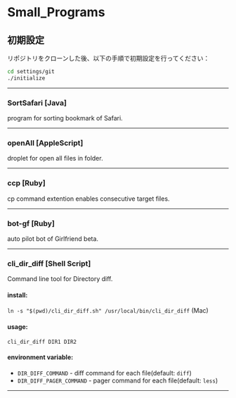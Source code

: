 Small_Programs
==============

## 初期設定
リポジトリをクローンした後、以下の手順で初期設定を行ってください：

```bash
cd settings/git
./initialize
```
***
### SortSafari [Java]
 program for sorting bookmark of Safari.
***

### openAll [AppleScript]
 droplet for open all files in folder.
***

### ccp [Ruby]
 cp command extention enables consecutive target files.
***

### bot-gf [Ruby]
 auto pilot bot of Girlfriend beta.
***

### cli_dir_diff [Shell Script]
 Command line tool for Directory diff.

 #### install:
 `ln -s "$(pwd)/cli_dir_diff.sh" /usr/local/bin/cli_dir_diff` (Mac)

 #### usage:
 `cli_dir_diff DIR1 DIR2`

 #### environment variable:
  - `DIR_DIFF_COMMAND`  - diff command for each file(default: `diff`)
  - `DIR_DIFF_PAGER_COMMAND`  - pager command for each file(default: `less`)
***
